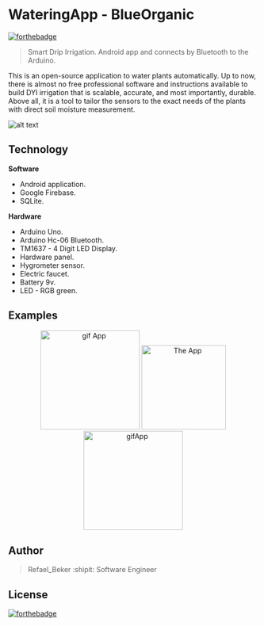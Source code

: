 # WateringApp - BlueOrganic
[![forthebadge](https://forthebadge.com/images/badges/built-for-android.svg)](https://forthebadge.com)

> Smart Drip Irrigation. Android app and connects by Bluetooth to the Arduino.

This is an open-source application to water plants automatically. Up to now, there is almost no free professional software and instructions available to build DYI irrigation that is scalable, accurate, and most importantly, durable. Above all, it is a tool to tailor the sensors to the exact needs of the plants  with direct soil moisture measurement.

![alt text](https://github.com/RefaelBeker7/wateringApp_finalProject/blob/master/screenshot/App_Arduino.jpeg)

Technology
---

**Software**
- Android application.
- Google Firebase.
- SQLite.

**Hardware**
- Arduino Uno.
- Arduino Hc-06 Bluetooth.
- TM1637 - 4 Digit LED Display.
- Hardware panel.
- Hygrometer sensor.
- Electric faucet.
- Battery 9v.
- LED - RGB green.

Examples
---

<p align="center">
  <img src="https://github.com/RefaelBeker7/wateringApp_finalProject/blob/master/screenshot/AppUp.gif" 
       width="200" high="50" title="gif App">
    <img src="https://github.com/RefaelBeker7/wateringApp_finalProject/blob/master/screenshot/App1.jpeg" 
       width="170" high="50" title="The App">
  <img src="https://github.com/RefaelBeker7/wateringApp_finalProject/blob/master/screenshot/opentapgif.gif" 
       width="200" high="50" title="gifApp">
</p>

Author
---

> Refael_Beker :shipit: Software Engineer 

License
---

[![forthebadge](https://forthebadge.com/images/badges/gluten-free.svg)](https://forthebadge.com)

